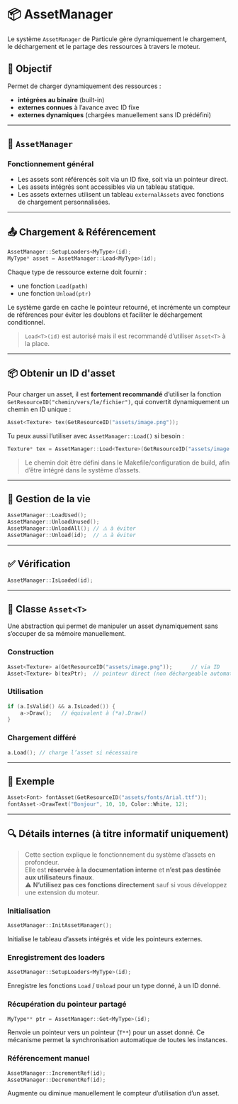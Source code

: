 # 📦 AssetManager

Le système `AssetManager` de Particule gère dynamiquement le chargement, le déchargement et le partage des ressources à travers le moteur.

## 🎯 Objectif

Permet de charger dynamiquement des ressources :
- **intégrées au binaire** (built-in)
- **externes connues** à l’avance avec ID fixe
- **externes dynamiques** (chargées manuellement sans ID prédéfini)

---

## 📁 `AssetManager`

### Fonctionnement général

- Les assets sont référencés soit via un ID fixe, soit via un pointeur direct.
- Les assets intégrés sont accessibles via un tableau statique.
- Les assets externes utilisent un tableau `externalAssets` avec fonctions de chargement personnalisées.

---

## 📤 Chargement & Référencement

```cpp
AssetManager::SetupLoaders<MyType>(id);
MyType* asset = AssetManager::Load<MyType>(id);
```

Chaque type de ressource externe doit fournir :
- une fonction `Load(path)`
- une fonction `Unload(ptr)`

Le système garde en cache le pointeur retourné, et incrémente un compteur de références pour éviter les doublons et faciliter le déchargement conditionnel.

> `Load<T>(id)` est autorisé mais il est recommandé d’utiliser `Asset<T>` à la place.

---

## 📦 Obtenir un ID d'asset

Pour charger un asset, il est **fortement recommandé** d’utiliser la fonction `GetResourceID("chemin/vers/le/fichier")`, qui convertit dynamiquement un chemin en ID unique :

```cpp
Asset<Texture> tex(GetResourceID("assets/image.png"));
```

Tu peux aussi l’utiliser avec `AssetManager::Load()` si besoin :

```cpp
Texture* tex = AssetManager::Load<Texture>(GetResourceID("assets/image.png"));
```

> Le chemin doit être défini dans le Makefile/configuration de build, afin d’être intégré dans le système d’assets.

---

## 🔁 Gestion de la vie

```cpp
AssetManager::LoadUsed();
AssetManager::UnloadUnused();
AssetManager::UnloadAll(); // ⚠ à éviter
AssetManager::Unload(id);  // ⚠ à éviter
```

---

## ✅ Vérification

```cpp
AssetManager::IsLoaded(id);
```

---

## 🧠 Classe `Asset<T>`

Une abstraction qui permet de manipuler un asset dynamiquement sans s’occuper de sa mémoire manuellement.

### Construction

```cpp
Asset<Texture> a(GetResourceID("assets/image.png"));      // via ID
Asset<Texture> b(texPtr);  // pointeur direct (non déchargeable automatiquement)
```

### Utilisation

```cpp
if (a.IsValid() && a.IsLoaded()) {
    a->Draw();   // équivalent à (*a).Draw()
}
```

### Chargement différé

```cpp
a.Load(); // charge l’asset si nécessaire
```

---

## 📌 Exemple

```cpp
Asset<Font> fontAsset(GetResourceID("assets/fonts/Arial.ttf"));
fontAsset->DrawText("Bonjour", 10, 10, Color::White, 12);
```

---

## 🔍 Détails internes (à titre informatif uniquement)

> Cette section explique le fonctionnement du système d’assets en profondeur.  
> Elle est **réservée à la documentation interne** et **n’est pas destinée aux utilisateurs finaux**.  
> ⚠️ **N’utilisez pas ces fonctions directement** sauf si vous développez une extension du moteur.

### Initialisation

```cpp
AssetManager::InitAssetManager();
```

Initialise le tableau d’assets intégrés et vide les pointeurs externes.

### Enregistrement des loaders

```cpp
AssetManager::SetupLoaders<MyType>(id);
```

Enregistre les fonctions `Load` / `Unload` pour un type donné, à un ID donné.

### Récupération du pointeur partagé

```cpp
MyType** ptr = AssetManager::Get<MyType>(id);
```

Renvoie un pointeur vers un pointeur (`T**`) pour un asset donné. Ce mécanisme permet la synchronisation automatique de toutes les instances.

### Référencement manuel

```cpp
AssetManager::IncrementRef(id);
AssetManager::DecrementRef(id);
```

Augmente ou diminue manuellement le compteur d’utilisation d’un asset.